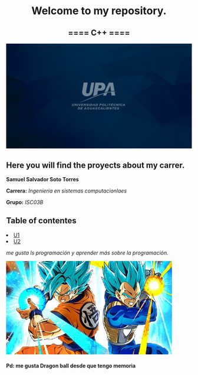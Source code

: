 
<h1 align = "center">Welcome to my repository.</h1>

<h2 align = "center">==== C++ ====</h2>

![Logo UPA](imagenes/Fondopantallas-01.jpg) 

## Here you will find the proyects about my carrer.

**Samuel Salvador Soto Torres** 

**Carrera:** *Ingenieria en sistemas computacionlaes*

**Grupo:** *ISC03B*

<h2 id="Table of contents">Table of contentes</h2>
<o>
<li><a href="https://github.com/UP210713/UP210713_CPP/tree/main/U1"> U1 </a></li>
<li><a href="https://github.com/UP210713/UP210713_CPP/tree/main/U2"> U2 </a></li>

*me gusta ls programación y aprender más sobre la programación.* 


![Super](imagenes/super.jpeg)

#### Pd: me gusta Dragon ball desde que tengo memoria



